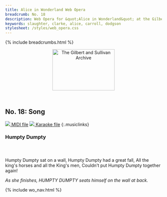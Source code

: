 ```yaml
---
title: Alice in Wonderland Web Opera
breadcrumb: No. 18
description: Web Opera for &quot;Alice in Wonderland&quot; at the Gilbert and Sullivan Archive
keywords: slaughter, clarke, alice, carroll, dodgson
stylesheet: /styles/web_opera.css
---
```


{% include breadcrumbs.html %}
<header>
    <a href="../../index.html"><img src="https://gsarchive.net/layout/images/logo3sm.jpg" alt="The Gilbert and Sullivan Archive" width="200" height="133" border="0"></a>
    <div class=titlecard style="background-color: #ffffcc; background-image: url(../graphics/title.gif)" title="Alice in Wonderland"></div>
</header>

## No. 18: Song

[ ![](/layout/images/midi.gif) MIDI file](../alice/aiw18.mid)
[ ![](/layout/images/midi_karaoke.gif) Karaoke file](../alice/kar/aiw18.kar)
{:.musiclinks}

### Humpty Dumpty
#### &nbsp;
Humpty Dumpty sat on a wall,
Humpty Dumpty had a great fall,
All the king's horses and all the King's men,
Couldn't put Humpty Dumpty together again!

*As she finishes, HUMPTY DUMPTY seats himself on the wall at back.*

{% include wo_nav.html %}
